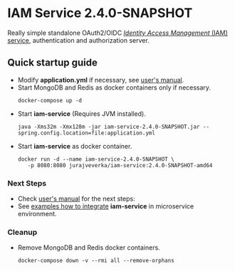 # IAM Service 2.4.0-SNAPSHOT
Really simple standalone OAuth2/OIDC
[*Identity Access Management* (IAM) service](https://github.com/jveverka/iam-service/tree/2.4.0-SNAPSHOT), 
authentication and authorization server. 

## Quick startup guide
* Modify __application.yml__ if necessary, 
  see [user's manual](https://github.com/jveverka/iam-service/tree/2.x.x/docs/IAM-user-manual/README.md). 
* Start MongoDB and Redis as docker containers only if necessary.
  ```
  docker-compose up -d
  ``` 
* Start __iam-service__ (Requires JVM installed).
  ```
  java -Xms32m -Xmx128m -jar iam-service-2.4.0-SNAPSHOT.jar --spring.config.location=file:application.yml
  ```
* Start __iam-service__ as docker container.
  ```
  docker run -d --name iam-service-2.4.0-SNAPSHOT \
     -p 8080:8080 jurajveverka/iam-service:2.4.0-SNAPSHOT-amd64
  ```

### Next Steps
* Check [user's manual](https://github.com/jveverka/iam-service/tree/2.x.x/docs/IAM-user-manual/README.md) for the next steps:
* See [examples how to integrate](https://github.com/jveverka/iam-service/tree/2.x.x/iam-examples) __iam-service__ in microservice environment.

### Cleanup
* Remove MongoDB and Redis docker containers.
  ```
  docker-compose down -v --rmi all --remove-orphans
  ```     